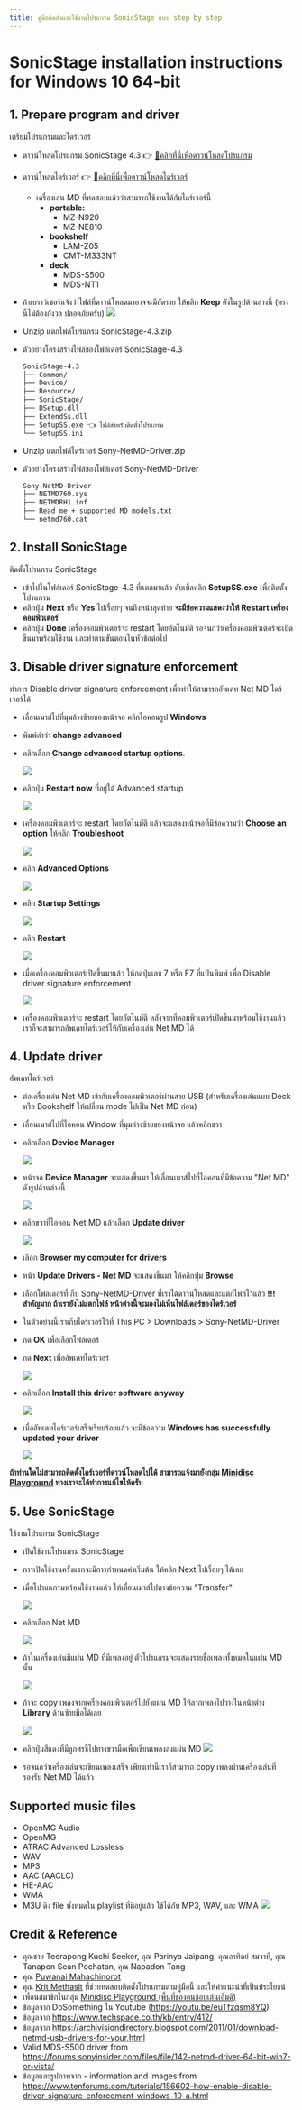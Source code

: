```yaml
---
title: คู่มือติดตั้งและใช้งานโปรแกรม SonicStage แบบ step by step
---
```


# SonicStage installation instructions for Windows 10 64-bit

## 1. Prepare program and driver

เตรียมโปรแกรมและไดร์เวอร์

- ดาวน์โหลดโปรแกรม SonicStage 4.3 👉 [💾คลิกที่นี่เพื่อดาวน์โหลดโปรแกรม](files/SonicStage-4.3.zip)
- ดาวน์โหลดไดร์เวอร์ 👉 [💾คลิกที่นี่เพื่อดาวน์โหลดไดร์เวอร์](files/Sony-NetMD-Driver.zip)
  - เครื่องเล่น MD ที่ทดสอบแล้วว่าสามารถใช้งานได้กับไดร์เวอร์นี้
    - **portable:**
      - MZ-N920
      - MZ-NE810
    - **bookshelf**
      - LAM-Z05
      - CMT-M333NT
    - **deck**
      - MDS-S500
      - MDS-NT1

- ถ้าเบราว์เซอร์แจ้งว่าไฟล์ที่ดาวน์โหลดมาอาจจะมีอัตราย ให้คลิก **Keep** ดังในรูปด้านล่างนี้ (ตรงนี้ไม่ต้องกังวล ปลอดภัยครับ)
  ![](images/sonic-stage-manual/keep-downloaded-file.png)

- Unzip แตกไฟล์โปรแกรม SonicStage-4.3.zip
- ตัวอย่างโครงสร้างไฟล์ของโฟล์เดอร์ SonicStage-4.3
  ```sh
  SonicStage-4.3
  ├── Common/
  ├── Device/
  ├── Resource/
  ├── SonicStage/
  ├── DSetup.dll
  ├── ExtendSs.dll
  ├── SetupSS.exe 👈 ไฟล์สำหรับติดตั้งโปรแกรม
  └── SetupSS.ini
  ```

- Unzip แตกไฟล์ไดร์เวอร์ Sony-NetMD-Driver.zip
- ตัวอย่างโครงสร้างไฟล์ของโฟล์เดอร์ Sony-NetMD-Driver
  ```sh
  Sony-NetMD-Driver
  ├── NETMD760.sys
  ├── NETMDRH1.inf
  ├── Read me + supported MD models.txt
  └── netmd760.cat
  ```

## 2. Install SonicStage

ติดตั้งโปรแกรม SonicStage

- เข้าไปในโฟล์เดอร์ SonicStage-4.3 ที่แตกมาแล้ว ดับเบิ้ลคลิก **SetupSS.exe** เพื่อติดตั้งโปรแกรม
- คลิกปุ่ม **Next** หรือ **Yes** ไปเรื่อยๆ จนถึงหน้าสุดท้าย **จะมีข้อความแสดงว่าให้ Restart เครื่องคอมพิวเตอร์**
- คลิกปุ่ม **Done** เครื่องคอมพิวเตอร์จะ restart โดยอัตโนมัติ รอจนกว่าเครื่องคอมพิวเตอร์จะเปิดขึ้นมาพร้อมใช้งาน และทำตามขั้นตอนในหัวข้อต่อไป
<!-- ![](images/sonic-stage-manual/done-installing-sonic-stage-manual.png) -->

## 3. Disable driver signature enforcement

ทำการ Disable driver signature enforcement เพื่อทำให้สามารถอัพเดท Net MD ไดร์เวอร์ได้

- เลื่อนเมาส์ไปที่มุมล้างซ้ายของหน้าจอ คลิกไอคอนรูป **Windows**
- พิมพ์คำว่า **change advanced**
- คลิกเลือก **Change advanced startup options**.

  ![](images/sonic-stage-manual/change-advanced-startup-options.png)

- คลิกปุ่ม **Restart now** ที่อยู่ใต้ Advanced startup

  ![](images/sonic-stage-manual/advanced-startup-restart-now.png)

- เครื่องคอมพิวเตอร์จะ restart โดยอัตโนมัติ แล้วจะแสดงหน้าจอที่มีข้อความว่า **Choose an option** ให้คลิก **Troubleshoot**

  ![](images/sonic-stage-manual/disable-driver-signature-enforcement-at-boot-1.png)

- คลิก **Advanced Options**

  ![](images/sonic-stage-manual/disable-driver-signature-enforcement-at-boot-2.png)

- คลิก **Startup Settings**

  ![](images/sonic-stage-manual/disable-driver-signature-enforcement-at-boot-3.png)

- คลิก **Restart**

  ![](images/sonic-stage-manual/disable-driver-signature-enforcement-at-boot-4.png)

- เมื่อเครื่องคอมพิวเตอร์เปิดขึ้นมาแล้ว ให้กดปุ่มเลข 7 หรือ F7 ที่แป้นพิมพ์ เพื่อ Disable driver signature enforcement

  ![](images/sonic-stage-manual/disable-driver-signature-enforcement-at-boot-5.png)

- เครื่องคอมพิวเตอร์จะ restart โดยอัตโนมัติ หลังจากที่คอมพิวเตอร์เปิดขึ้นมาพร้อมใช้งานแล้ว เราก็จะสามารถอัพเดทไดร์เวอร์ให้กับเครื่องเล่น Net MD ได้

## 4. Update driver

อัพเดทไดร์เวอร์

- ต่อเครื่องเล่น Net MD เข้ากับเครื่องคอมพิวเตอร์ผ่านสาย USB (สำหรับเครื่องเล่นแบบ Deck หรือ Bookshelf ให้เปลี่ยน mode ไปเป็น Net MD ก่อน)
- เลื่อนเมาส์ไปที่ไอคอน Window ที่มุมล่างซ้ายของหน้าจอ แล้วคลิกขวา
- คลิกเลือก **Device Manager**

  ![](images/sonic-stage-manual/select-device-manager.png)

- หน้าจอ **Device Manager** จะแสดงขึ้นมา ให้เลื่อนเมาส์ไปที่ไอคอนที่มีข้อความ "Net MD" ดังรูปด้านล่างนี้

  ![](images/sonic-stage-manual/netmd-in-device-manager.png)

- คลิกขวาที่ไอคอน Net MD แล้วเลือก **Update driver**

  ![](images/sonic-stage-manual/select-update-driver.png)

- เลือก **Browser my computer for drivers**

- หน้า **Update Drivers - Net MD** จะแสดงขึ้นมา ให้คลิกปุ่ม **Browse**
- เลือกโฟลเดอร์ที่เก็บ Sony-NetMD-Driver ที่เราได้ดาวน์โหลดและแตกไฟล์ไว้แล้ว **!!! สำคัญมาก ถ้าเรายังไม่แตกไฟล์ หน้าต่างนี้จะมองไม่เห็นโฟล์เดอร์ของไดร์เวอร์**
- ในตัวอย่างนี้เราเก็บไดร์เวอร์ไว้ที่ This PC > Downloads > Sony-NetMD-Driver
- กด **OK** เพื่อเลือกโฟล์เดอร์
- กด **Next** เพื่ออัพเดทไดร์เวอร์

  ![](images/sonic-stage-manual/update-driver-steps.png)

- คลิกเลือก **Install this driver software anyway**

  ![](images/sonic-stage-manual/install-this-software-driver-anyway.png)

- เมื่ออัพเดทไดร์เวอร์เสร็จเรียบร้อยแล้ว จะมีข้อความ **Windows has successfully updated your driver**

  ![](images/sonic-stage-manual/update-driver-successfully.png)

**ถ้าท่านใดไม่สามารถติดตั้งไดร์เวอร์ที่ดาวน์โหลดไปได้ สามารถแจ้งมายังกลุ่ม [Minidisc Playground](https://www.facebook.com/groups/mdplayground) ทางเราจะได้ทำการแก้ไขให้ครับ**

## 5. Use SonicStage

ใช้งานโปรแกรม SonicStage

- เปิดใช้งานโปรแกรม SonicStage
- การเปิดใช้งานครั้งแรกจะมีการกำหนดค่าเริ่มต้น ให้คลิก Next ไปเรื่อยๆ ได้เลย
- เมื่อโปรแแกรมพร้อมใช้งานแล้ว ให้เลื่อนเมาส์ไปตรงข้อความ "Transfer"

  ![](images/sonic-stage-manual/hover-transfer.png)

- คลิกเลือก Net MD

  ![](images/sonic-stage-manual/select-netmd.png)

- ถ้าในเครื่องเล่นมีแผ่น MD ที่มีเพลงอยู่ ตัวโปรแกรมจะแสดงรายชื่อเพลงทั้งหมดในแผ่น MD นั้น

  ![](images/sonic-stage-manual/netmd-connected.png)

- ถ้าจะ copy เพลงจากเครื่องคอมพิวเตอร์ไปยังแผ่น MD ให้ลากเพลงไปวางในหน้าต่าง **Library** ด้านซ้ายมือได้เลย

  ![](images/sonic-stage-manual/transfer-music.png)

- คลิกปุ่มสีแดงที่มีลูกศรชี้ไปทางขวามือเพื่อเขียนเพลงลงแผ่น MD
  ![](images/sonic-stage-manual/transfer-music-button.png)

- รอจนกว่าเครื่องเล่นจะเขียนเพลงเสร็จ เพียงเท่านี้เราก็สามารถ copy เพลงผ่านเครื่องเล่นที่รองรับ Net MD ได้แล้ว

## Supported music files
- OpenMG Audio
- OpenMG
- ATRAC Advanced Lossless
- WAV
- MP3
- AAC (AACLC)
- HE-AAC
- WMA
- M3U ดึง file ทั้งหมดใน playlist ที่มีอยู่แล้ว ใช้ได้กับ MP3, WAV, และ WMA
 ![](images/sonic-stage-manual/supported-music-files.png)


## Credit & Reference
- คุณชาย Teerapong Kuchi Seeker, คุณ Parinya Jaipang, คุณอาทิตย์ สมวาที, คุณ Tanapon Sean Pochatan, คุณ Napadon Tang
- คุณ [Puwanai Mahachinorot](https://www.facebook.com/pinghitz)
- คุณ [Krit Methasit](https://www.facebook.com/krit.kritanusarn) ที่ช่วยทดสอบติดตั้งโปรแกรมตามคู่มือนี้ และให้คำแนะนำที่เป็นประโยชน์
- เพื่อนสมาชิกในกลุ่ม [Minidisc Playground (พื้นที่ของคนชอบเล่นเอ็มดี)](https://www.facebook.com/groups/mdplayground/)
- ข้อมูลจาก DoSomething ใน Youtube (https://youtu.be/euTfzqsm8YQ)
- ข้อมูลจาก https://www.techspace.co.th/kb/entry/412/
- ข้อมูลจาก https://archivisiondirectory.blogspot.com/2011/01/download-netmd-usb-drivers-for-your.html
- Valid MDS-S500 driver from https://forums.sonyinsider.com/files/file/142-netmd-driver-64-bit-win7-or-vista/
- ข้อมูลและรูปภาพจาก - information and images from
  https://www.tenforums.com/tutorials/156602-how-enable-disable-driver-signature-enforcement-windows-10-a.html


